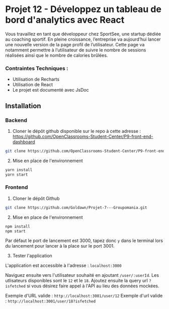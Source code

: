 # Projet 12 - Développez un tableau de bord d'analytics avec React

Vous travaillez en tant que développeur chez SportSee, une startup dédiée au coaching sportif. En pleine croissance, l’entreprise va aujourd’hui lancer une nouvelle version de la page profil de l’utilisateur. Cette page va notamment permettre à l’utilisateur de suivre le nombre de sessions réalisées ainsi que le nombre de calories brûlées.

### Contraintes Techniques :

- Utilisation de Recharts
- Utilisation de React
- Le projet est documenté avec JsDoc

## Installation

### Backend

1. Cloner le dépôt github disponible sur le repo à cette adresse : https://github.com/OpenClassrooms-Student-Center/P9-front-end-dashboard
```bash
git clone https://github.com/OpenClassrooms-Student-Center/P9-front-end-dashboard
```
2. Mise en place de l'environnement
```bash
yarn install
yarn start
```

### Frontend

1. Cloner le dépôt Github
```bash
git clone https://github.com/Goldawn/Projet-7---Groupomania.git
```
2. Mise en place de l'environnement 
```bash
npm install
npm start
```
Par défaut le port de lancement est 3000, tapez donc `y` dans le terminal lors du lancement pour lancer à la place sur le port 3001.

3. Tester l'application 

L'application est accessible à l'adresse : `localhost:3000`

Naviguez ensuite vers l'utilisateur souhaité en ajoutant `/user/:userId`.
Les utlisateurs disponibles sont le `12` et le `18`.
Ajoutez ensuite la query url `?isfetched` si vous désirez faire appel à l'API au lieu des données mockées.

Exemple d'URL valide : `http://localhost:3001/user/12`
Exemple d'url valide : `http://localhost:3001/user/18?isfetched`